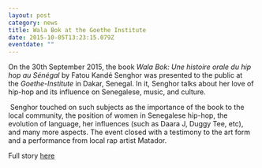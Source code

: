 ```yaml
---
layout: post
category: news
title: Wala Bok at the Goethe Institute
date: 2015-10-05T13:23:15.079Z
eventdate: ""
---
```

On the 30th September 2015, the book *Wala Bok: Une histoire orale du hip hop au Sénégal* by Fatou Kandé Senghor was presented to the public at the *Goethe-Institute* in Dakar, Senegal. In it, Senghor talks about her love of hip-hop and its influence on Senegalese, music, and culture.

 Senghor touched on such subjects as the importance of the book to the local community, the position of women in Senegalese hip-hop, the evolution of language, her influences (such as Daara J, Duggy Tee, etc), and many more aspects. The event closed with a testimony to the art form and a performance from local rap artist Matador.

Full story [here](http://www.goethe.de/ins/sn/dak/kul/dus/lit/ceu/fr14887334.htm "Wala Bok")